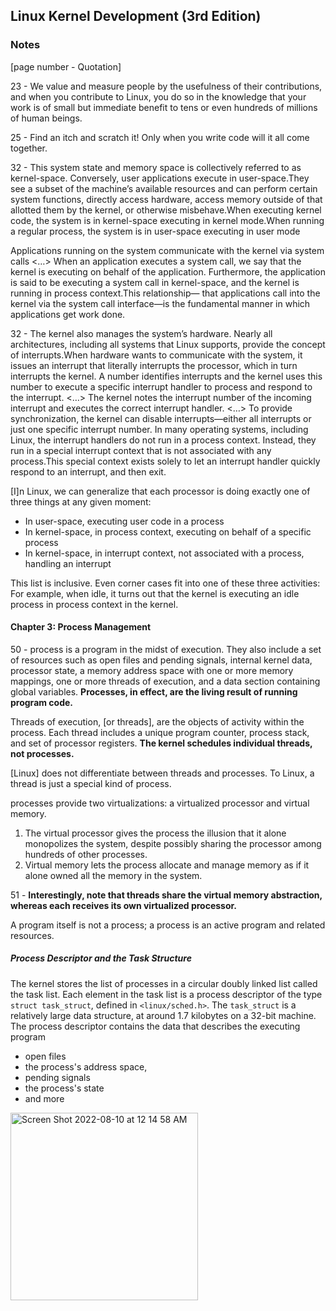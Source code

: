 ## Linux Kernel Development (3rd Edition)

### Notes

[page number - Quotation]

23 - We value and measure people by the usefulness of their contributions, and when you contribute to Linux, you do so in the knowledge that your work is of small but immediate benefit to tens or even hundreds of millions of human beings.

25 - Find an itch and scratch it! Only when you write code will it all come together.

32 - This system state and memory space is collectively referred to as kernel-space. Conversely, user applications execute in user-space.They see a subset of the machine’s available resources and can perform certain system functions, directly access hardware, access memory outside of that allotted them by the kernel, or otherwise misbehave.When executing kernel code, the system is in kernel-space executing in kernel mode.When running a regular process, the system is in user-space executing in user mode

Applications running on the system communicate with the kernel via system calls <…> When an application executes a system call, we say that the kernel is executing on behalf of the application. Furthermore, the application is said to be executing a system call in kernel-space, and the kernel is running in process context.This relationship— that applications call into the kernel via the system call interface—is the fundamental manner in which applications get work done.

32 - The kernel also manages the system’s hardware. Nearly all architectures, including all systems that Linux supports, provide the concept of interrupts.When hardware wants to communicate with the system, it issues an interrupt that literally interrupts the processor, which in turn interrupts the kernel.
A number identifies interrupts and the kernel uses this number to execute a specific interrupt handler to process and respond to the interrupt. <…> The kernel notes the interrupt number of the incoming interrupt and executes the correct interrupt handler. <…> To provide synchronization, the kernel can disable interrupts—either all interrupts or just one specific interrupt number. In many operating systems, including Linux, the interrupt handlers do not run in a process context. Instead, they run in a special interrupt context that is not associated with any process.This special context exists solely to let an interrupt handler quickly respond to an interrupt, and then exit.

[I]n Linux, we can generalize that each processor is doing exactly one of three things at any given moment:
- In user-space, executing user code in a process
- In kernel-space, in process context, executing on behalf of a specific process
- In kernel-space, in interrupt context, not associated with a process, handling an interrupt

This list is inclusive. Even corner cases fit into one of these three activities: For example, when idle, it turns out that the kernel is executing an idle process in process context in the kernel.


#### Chapter 3: Process Management
50 - process is a program in the midst of execution. They also include a set of resources such as open files and pending signals, internal kernel data, processor state, a memory address space with one or more memory
mappings, one or more threads of execution, and a data section containing global variables. **Processes, in effect, are the living result of running program code.**

Threads of execution, [or threads], are the objects of activity within the process. Each thread includes a unique program counter, process stack, and set of processor registers. **The kernel schedules individual threads, not processes.**

[Linux] does not differentiate between threads and processes. To Linux, a thread is just a special kind of process.

processes provide two virtualizations: a virtualized processor and virtual memory. 
1) The virtual processor gives the process the illusion that it alone monopolizes the system, despite possibly sharing the processor among hundreds of other processes.
1) Virtual memory lets the process allocate and manage memory as if it alone owned all the memory in the system.

51 - **Interestingly, note that threads share the virtual memory abstraction, whereas each receives its own virtualized processor.**

A program itself is not a process; a process is an active program and related resources.

##### Process Descriptor and the Task Structure

The kernel stores the list of processes in a circular doubly linked list called the task list. Each element in the task list is a process descriptor of the type `struct task_struct`, defined in `<linux/sched.h>`.
The `task_struct` is a relatively large data structure, at around 1.7 kilobytes on a 32-bit machine. The process descriptor contains the data that describes the executing program
- open files
- the process's address space,
- pending signals
- the process's state
- and more
<img width="300" alt="Screen Shot 2022-08-10 at 12 14 58 AM" src="https://user-images.githubusercontent.com/8170405/183688429-2b013185-35eb-48a1-9d4b-458fd9b9bb31.png">


